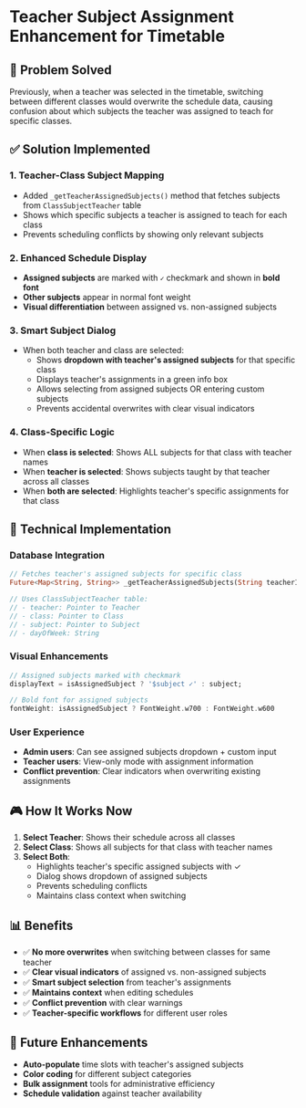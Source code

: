 # Teacher Subject Assignment Enhancement for Timetable

## 🎯 Problem Solved
Previously, when a teacher was selected in the timetable, switching between different classes would overwrite the schedule data, causing confusion about which subjects the teacher was assigned to teach for specific classes.

## ✅ Solution Implemented

### 1. **Teacher-Class Subject Mapping**
- Added `_getTeacherAssignedSubjects()` method that fetches subjects from `ClassSubjectTeacher` table
- Shows which specific subjects a teacher is assigned to teach for each class
- Prevents scheduling conflicts by showing only relevant subjects

### 2. **Enhanced Schedule Display**
- **Assigned subjects** are marked with `✓` checkmark and shown in **bold font**
- **Other subjects** appear in normal font weight
- **Visual differentiation** between assigned vs. non-assigned subjects

### 3. **Smart Subject Dialog**
- When both teacher and class are selected:
  - Shows **dropdown with teacher's assigned subjects** for that specific class
  - Displays teacher's assignments in a green info box
  - Allows selecting from assigned subjects OR entering custom subjects
  - Prevents accidental overwrites with clear visual indicators

### 4. **Class-Specific Logic**
- When **class is selected**: Shows ALL subjects for that class with teacher names
- When **teacher is selected**: Shows subjects taught by that teacher across all classes
- When **both are selected**: Highlights teacher's specific assignments for that class

## 🔧 Technical Implementation

### Database Integration
```dart
// Fetches teacher's assigned subjects for specific class
Future<Map<String, String>> _getTeacherAssignedSubjects(String teacherId, String classId)

// Uses ClassSubjectTeacher table:
// - teacher: Pointer to Teacher
// - class: Pointer to Class  
// - subject: Pointer to Subject
// - dayOfWeek: String
```

### Visual Enhancements
```dart
// Assigned subjects marked with checkmark
displayText = isAssignedSubject ? '$subject ✓' : subject;

// Bold font for assigned subjects
fontWeight: isAssignedSubject ? FontWeight.w700 : FontWeight.w600
```

### User Experience
- **Admin users**: Can see assigned subjects dropdown + custom input
- **Teacher users**: View-only mode with assignment information
- **Conflict prevention**: Clear indicators when overwriting existing assignments

## 🎮 How It Works Now

1. **Select Teacher**: Shows their schedule across all classes
2. **Select Class**: Shows all subjects for that class with teacher names  
3. **Select Both**: 
   - Highlights teacher's specific assigned subjects with ✓
   - Dialog shows dropdown of assigned subjects
   - Prevents scheduling conflicts
   - Maintains class context when switching

## 📊 Benefits

- ✅ **No more overwrites** when switching between classes for same teacher
- ✅ **Clear visual indicators** of assigned vs. non-assigned subjects  
- ✅ **Smart subject selection** from teacher's assignments
- ✅ **Maintains context** when editing schedules
- ✅ **Conflict prevention** with clear warnings
- ✅ **Teacher-specific workflows** for different user roles

## 🚀 Future Enhancements

- **Auto-populate** time slots with teacher's assigned subjects
- **Color coding** for different subject categories
- **Bulk assignment** tools for administrative efficiency
- **Schedule validation** against teacher availability